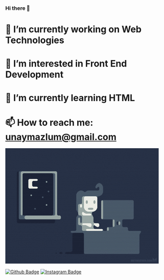 ### Hi there 👋
# 🔭 I’m currently working on Web Technologies
# 👀 I’m interested in Front End Development
# 🌱 I’m currently learning HTML
# 📫 How to reach me: unaymazlum@gmail.com
<img src="codingnight.gif" width="auto">


[![Github Badge](https://img.shields.io/badge/-Github-000?style=quare&labelColor=000&logo=Github&logoColor=white&link=link)](https://github.com/mazlumunay) 
[![Instagram Badge](https://img.shields.io/badge/-Instagram-C13584?style=flat-quare&labelColor=C13584&logo=instagram&logoColor=white&link=link)](https://www.instagram.com/mazlumunay/?hl=tr) 

<!--  
[![Medium Badge](https://img.shields.io/badge/-Medium-757575?style=flat-quare&labelColor=757575&logo=Medium&logoColor=white&link=link)](link) 
[![Blogger Badge](https://img.shields.io/badge/-Blogger-FF9800?style=flat-quare&labelColor=FF9800&logo=Blogger&logoColor=white&link=link)](link)
-->
<!--
**mazlumunay/mazlumunay** is a ✨ _special_ ✨ repository because its `README.md` (this file) appears on your GitHub profile.

Here are some ideas to get you started:

- 🔭 I’m currently working on ...
- 🌱 I’m currently learning ...
- 👯 I’m looking to collaborate on ...
- 🤔 I’m looking for help with ...
- 💬 Ask me about ...
- 📫 How to reach me: ...
- 😄 Pronouns: ...
- ⚡ Fun fact: ...
-->
